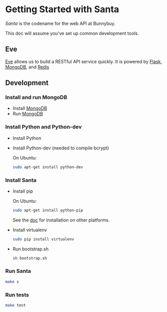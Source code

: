 # Getting Started with Santa

*Santa* is the codename for the web API at Bunnybuy.

This doc will assume you've set up common development tools.

## Eve

[Eve](http://python-eve.org/) allows us to build a RESTful API service quickly. It is powered by [Flask](http://flask.pocoo.org/), [MongoDB](https://www.mongodb.org/), and [Redis](http://redis.io/)

## Development

### Install and run MongoDB

 - Install [MongoDB](http://docs.mongodb.org/manual/installation/)
 - Run [MongoDB](http://docs.mongodb.org/manual/tutorial/manage-mongodb-processes/)

### Install Python and Python-dev
 - Install Python
 - Install Python-dev (needed to compile bcrypt)

   On Ubuntu:
   ```bash
   sudo apt-get install python-dev
   ```

### Install Santa
 - Install pip

   On Ubuntu:
   ```bash
   sudo apt-get install python-pip
   ```
   See the [doc](http://pip.readthedocs.org/en/latest/installing.html) for installation on other platforms.

 - Install virtualenv

   ```bash
   sudo pip install virtualenv
   ```

 - Run bootstrap.sh

   ```bash
   sh bootstrap.sh
   ```

### Run Santa
```bash
make s
```

### Run tests
```bash
make test
```
